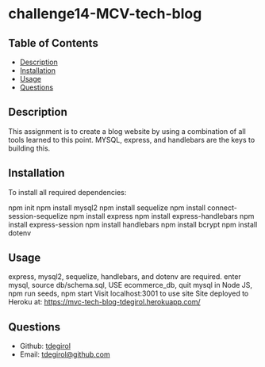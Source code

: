 # challenge14-MCV-tech-blog
  ## Table of Contents
  - [Description](#description)
  - [Installation](#install)
  - [Usage](#usage)
  - [Questions](#questions)

  <a id="description"></a>
  ## Description
  This assignment is to create a blog website by using a combination of all tools learned to this point. MYSQL, express, and handlebars are the keys to building this.

  <a id="install"></a>
  ## Installation 
  To install all required dependencies:

  npm init
  npm install mysql2
  npm install sequelize
  npm install connect-session-sequelize
  npm install express
  npm install express-handlebars
  npm install express-session
  npm install handlebars
  npm install bcrypt
  npm install dotenv

  <a id="usage"></a>
  ## Usage 
  express, mysql2, sequelize, handlebars, and dotenv are required.
  enter mysql, source db/schema.sql, USE ecommerce_db, quit mysql
  in Node JS, npm run seeds, npm start
  Visit localhost:3001 to use site
  Site deployed to Heroku at:
  https://mvc-tech-blog-tdegirol.herokuapp.com/

  <a id="questions"></a>
  ## Questions 
  - Github: [tdegirol](https://github.com/tdegirol)
  - Email: tdegirol@github.com
